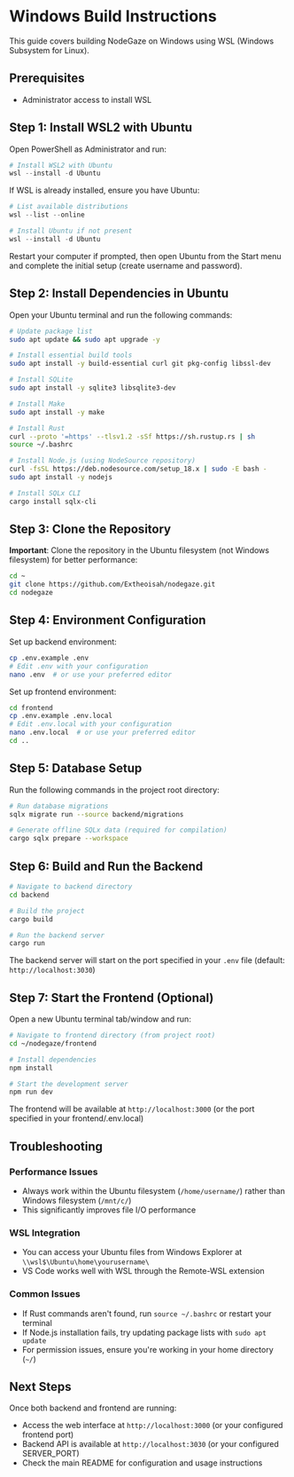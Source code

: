 # Windows Build Instructions

This guide covers building NodeGaze on Windows using WSL (Windows Subsystem for Linux).

## Prerequisites

- Administrator access to install WSL

## Step 1: Install WSL2 with Ubuntu

Open PowerShell as Administrator and run:

```powershell
# Install WSL2 with Ubuntu
wsl --install -d Ubuntu
```

If WSL is already installed, ensure you have Ubuntu:
```powershell
# List available distributions
wsl --list --online

# Install Ubuntu if not present
wsl --install -d Ubuntu
```

Restart your computer if prompted, then open Ubuntu from the Start menu and complete the initial setup (create username and password).

## Step 2: Install Dependencies in Ubuntu

Open your Ubuntu terminal and run the following commands:

```bash
# Update package list
sudo apt update && sudo apt upgrade -y

# Install essential build tools
sudo apt install -y build-essential curl git pkg-config libssl-dev

# Install SQLite
sudo apt install -y sqlite3 libsqlite3-dev

# Install Make
sudo apt install -y make

# Install Rust
curl --proto '=https' --tlsv1.2 -sSf https://sh.rustup.rs | sh
source ~/.bashrc

# Install Node.js (using NodeSource repository)
curl -fsSL https://deb.nodesource.com/setup_18.x | sudo -E bash -
sudo apt install -y nodejs

# Install SQLx CLI
cargo install sqlx-cli
```

## Step 3: Clone the Repository

**Important**: Clone the repository in the Ubuntu filesystem (not Windows filesystem) for better performance:

```bash
cd ~
git clone https://github.com/Extheoisah/nodegaze.git
cd nodegaze
```

## Step 4: Environment Configuration

Set up backend environment:
```bash
cp .env.example .env
# Edit .env with your configuration
nano .env  # or use your preferred editor
```

Set up frontend environment:
```bash
cd frontend
cp .env.example .env.local
# Edit .env.local with your configuration  
nano .env.local  # or use your preferred editor
cd ..
```

## Step 5: Database Setup

Run the following commands in the project root directory:
```bash
# Run database migrations
sqlx migrate run --source backend/migrations

# Generate offline SQLx data (required for compilation)
cargo sqlx prepare --workspace
```

## Step 6: Build and Run the Backend

```bash
# Navigate to backend directory
cd backend

# Build the project
cargo build

# Run the backend server
cargo run
```

The backend server will start on the port specified in your `.env` file (default: `http://localhost:3030`)

## Step 7: Start the Frontend (Optional)

Open a new Ubuntu terminal tab/window and run:
```bash
# Navigate to frontend directory (from project root)
cd ~/nodegaze/frontend

# Install dependencies
npm install

# Start the development server
npm run dev
```

The frontend will be available at `http://localhost:3000` (or the port specified in your frontend/.env.local)

## Troubleshooting

### Performance Issues
- Always work within the Ubuntu filesystem (`/home/username/`) rather than Windows filesystem (`/mnt/c/`)
- This significantly improves file I/O performance

### WSL Integration
- You can access your Ubuntu files from Windows Explorer at `\\wsl$\Ubuntu\home\yourusername\`
- VS Code works well with WSL through the Remote-WSL extension

### Common Issues
- If Rust commands aren't found, run `source ~/.bashrc` or restart your terminal
- If Node.js installation fails, try updating package lists with `sudo apt update`
- For permission issues, ensure you're working in your home directory (`~/`)

## Next Steps

Once both backend and frontend are running:
- Access the web interface at `http://localhost:3000` (or your configured frontend port)
- Backend API is available at `http://localhost:3030` (or your configured SERVER_PORT)
- Check the main README for configuration and usage instructions